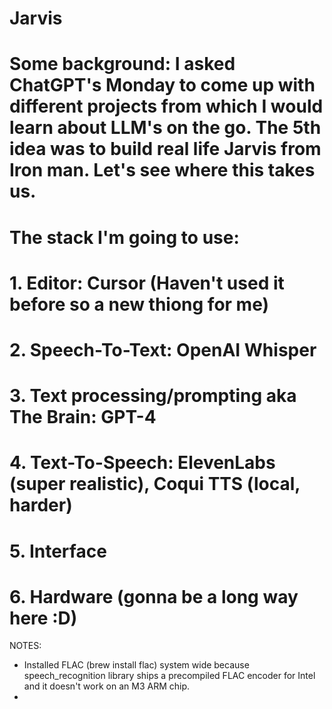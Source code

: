 # Jarvis

# Some background: I asked ChatGPT's Monday to come up with different projects from which I would learn about LLM's on the go. The 5th idea was to build real life Jarvis from Iron man. Let's see where this takes us.

# The stack I'm going to use:
# 1. Editor: Cursor (Haven't used it before so a new thiong for me)
# 2. Speech-To-Text: OpenAI Whisper
# 3. Text processing/prompting aka The Brain: GPT-4
# 4. Text-To-Speech: ElevenLabs (super realistic), Coqui TTS (local, harder)
# 5. Interface
# 6. Hardware (gonna be a long way here :D)


NOTES:
- Installed FLAC (brew install flac) system wide because speech_recognition library ships a precompiled FLAC encoder for Intel and it doesn't work on an M3 ARM chip.
- 
